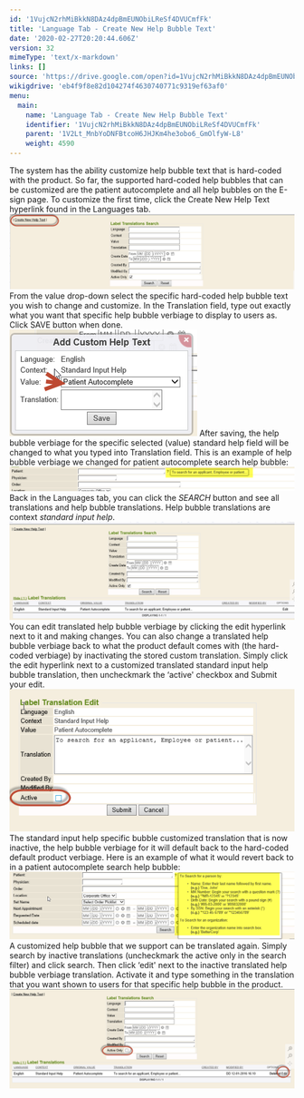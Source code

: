 ```yaml
---
id: '1VujcN2rhMiBkkN8DAz4dpBmEUNObiLReSf4DVUCmfFk'
title: 'Language Tab - Create New Help Bubble Text'
date: '2020-02-27T20:20:44.606Z'
version: 32
mimeType: 'text/x-markdown'
links: []
source: 'https://drive.google.com/open?id=1VujcN2rhMiBkkN8DAz4dpBmEUNObiLReSf4DVUCmfFk'
wikigdrive: 'eb4f9f8e82d104274f4630740771c9319ef63af0'
menu:
  main:
    name: 'Language Tab - Create New Help Bubble Text'
    identifier: '1VujcN2rhMiBkkN8DAz4dpBmEUNObiLReSf4DVUCmfFk'
    parent: '1V2Lt_MnbYoDNFBtcoH6JHJKm4he3obo6_GmOlfyW-L8'
    weight: 4590
---
```

The system has the ability customize help bubble text that is hard-coded with the product. So far, the supported hard-coded help bubbles that can be customized are the patient autocomplete and all help bubbles on the E-sign page.
To customize the first time, click the Create New Help Text hyperlink found in the Languages tab.
![](language-tab-create-new-help-bubble-text.assets/100000000000049F0000013899FFB048C135D49D.png)
From the value drop-down select the specific hard-coded help bubble text you wish to change and customize. In the Translation field, type out exactly what you want that specific help bubble verbiage to display to users as. Click SAVE button when done.
![](language-tab-create-new-help-bubble-text.assets/100000000000014C000000BC3953FEF172D067C6.png)
After saving, the help bubble verbiage for the specific selected (value) standard help field will be changed to what you typed into Translation field. This is an example of help bubble verbiage we changed for patient autocomplete search help bubble:
![](language-tab-create-new-help-bubble-text.assets/10000000000004330000005D03326928D7C761DD.png)
Back in the Languages tab, you can click the *SEARCH* button and see all translations and help bubble translations. Help bubble translations are context *standard input help*.
![](language-tab-create-new-help-bubble-text.assets/10000000000004AA0000019A5BD6FBDA0607BB1D.png)
You can edit translated help bubble verbiage by clicking the edit hyperlink next to it and making changes.
You can also change a translated help bubble verbiage back to what the product default comes with (the hard-coded verbiage) by inactivating the stored custom translation. Simply click the edit hyperlink next to a customized translated standard input help bubble translation, then uncheckmark the ‘active' checkbox and Submit your edit.
![](language-tab-create-new-help-bubble-text.assets/100000000000025F0000012E4CCFD4741A4BA8B5.png)
The standard input help specific bubble customized translation that is now inactive, the help bubble verbiage for it will default back to the hard-coded default product verbiage. Here is an example of what it would revert back to in a patient autocomplete search help bubble:
![](language-tab-create-new-help-bubble-text.assets/100000000000040B000000F6E38DF5746BCAB3CD.png)
A customized help bubble that we support can be translated again. Simply search by inactive translations (uncheckmark the active only in the search filter) and click search. Then click ‘edit' next to the inactive translated help bubble verbiage translation. Activate it and type something in the translation that you want shown to users for that specific help bubble in the product.
![](language-tab-create-new-help-bubble-text.assets/10000000000004BC000001A3D925CE953ACAB033.png)
